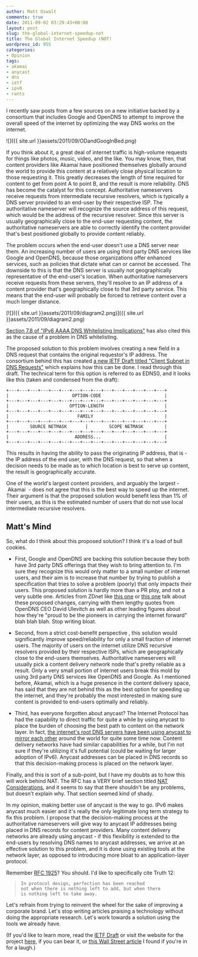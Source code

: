 ```yaml
---
author: Matt Oswalt
comments: true
date: 2011-09-02 03:29:43+00:00
layout: post
slug: the-global-internet-speedup-not
title: The Global Internet Speedup (NOT)
wordpress_id: 955
categories:
- Opinion
tags:
- akamai
- anycast
- dns
- ietf
- ipv6
- rants
---
```


I recently saw posts from a few sources on a new initiative backed by a consortium that includes Google and OpenDNS to attempt to improve the overall speed of the internet by optimizing the way DNS works on the internet.

![]({{ site.url }}assets/2011/09/ODandGoogInBed.png)

If you think about it, a great deal of internet traffic is high-volume requests for things like photos, music, video, and the like. You may know, then, that content providers like Akamai have positioned themselves globally around the world to provide this content at a relatively close physical location to those requesting it. This greatly decreases the length of time required for content to get from point A to point B, and the result is more reliability.
DNS has become the catalyst for this concept. Authoritative nameservers receive requests from intermediate recursive resolvers, which is typically a DNS server provided to an end-user by their respective ISP. The authoritative nameserver will recognize the source address of this request, which would be the address of the recursive resolver. Since this server is usually geographically close to the end-user requesting content, the authoritative nameservers are able to correctly identify the content provider that's best positioned globally to provide content reliably.

The problem occurs when the end-user doesn't use a DNS server near them. An increasing number of users are using third party DNS services like Google and OpenDNS, because those organizations offer enhanced services, such as policies that dictate what can or cannot be accessed. The downside to this is that the DNS server is usually not geographically representative of the end-user's location. When authoritative nameservers receive requests from these servers, they'll resolve to an IP address of a content provider that's geographically close to that 3rd party service. This means that the end-user will probably be forced to retrieve content over a much longer distance.

[![]({{ site.url }}assets/2011/09/diagram2.png)]({{ site.url }}assets/2011/09/diagram2.png)

[Section 7.8 of "IPv6 AAAA DNS Whitelisting Implications"](http://tools.ietf.org/html/draft-ietf-v6ops-v6-aaaa-whitelisting-implications-06#section-7.8) has also cited this as the cause of a problem in DNS whitelisting.

The proposed solution to this problem involves creating a new field in a DNS request that contains the original requestor's IP address. The consortium behind this has created [a new IETF Draft titled "Client Subnet in DNS Requests"](http://tools.ietf.org/html/draft-vandergaast-edns-client-subnet-00) which explains how this can be done. I read through this draft. The technical term for this option is referred to as EDNS0, and it looks like this (taken and condensed from the draft):

    +---+---+---+---+---+---+---+---+---+---+---+---+---+---+---+
    |                        OPTION-CODE                        |
    +---+---+---+---+---+---+---+---+---+---+---+---+---+---+---+
    |                       OPTION-LENGTH                       |
    +---+---+---+---+---+---+---+---+---+---+---+---+---+---+---+
    |                          FAMILY                           |
    +---+---+---+---+---+---+---+---+---+---+---+---+---+---+---+
    |        SOURCE NETMASK       |        SCOPE NETMASK        |
    +---+---+---+---+---+---+---+---+---+---+---+---+---+---+---+
    |                         ADDRESS...                        |
    +---+---+---+---+---+---+---+---+---+---+---+---+---+---+---+

This results in having the ability to pass the originating IP address, that is - the IP address of the end user, with the DNS request, so that when a decision needs to be made as to which location is best to serve up content, the result is geographically accurate.

One of the world's largest content providers, and arguably the largest - Akamai  - does not agree that this is the best way to speed up the internet. Their argument is that the proposed solution would benefit less than 1% of their users, as this is the estimated number of users that do not use local intermediate recursive resolvers.

## Matt's Mind

So, what do I think about this proposed solution? I think it's a load of bull cookies.
	
- First, Google and OpenDNS are backing this solution because they both have 3rd party DNS offerings that they wish to bring attention to. I'm sure they recognize this would only matter to a small number of internet users, and their aim is to increase that number by trying to publish a specification that tries to solve a problem (poorly) that only impacts their users. This proposed solution is hardly more than a PR ploy, and not a very subtle one. Articles from ZDnet like [this one](http://www.zdnet.com/blog/networking/google-and-opendns-join-forces-to-speed-up-dns/1394) or [this one](http://www.zdnet.com/blog/networking/changing-dns-probably-wont-help-your-video-streaming/467) talk about these proposed changes, carrying with them lengthy quotes from OpenDNS CEO David Ulevitch as well as other leading figures about how they're "proud to be the pioneers in carrying the internet forward" blah blah blah. Stop writing bloat.
	
- Second, from a strict cost-benefit perspective , this solution would significantly improve speed/reliability for only a small fraction of internet users. The majority of users on the internet utilize DNS recursive resolvers provided by their respective ISPs, which are geographically close to the end-users themselves. Authoritative nameservers will usually pick a content delivery network node that's pretty reliable as a result. Only a very small portion of internet users break this mold by using 3rd party DNS services like OpenDNS and Google. As I mentioned before, Akamai, which is a huge presence in the content delivery space, has said that they are not behind this as the best option for speeding up the internet, and they're probably the most interested in making sure content is provided to end-users optimally and reliably.
	
- Third, has everyone forgotten about anycast? The Internet Protocol has had the capability to direct traffic for quite a while by using anycast to place the burden of choosing the best path to content on the network layer. In fact, [the internet's root DNS servers have been using anycast to mirror each other](http://www.securityweek.com/content/anycast-three-reasons-why-your-dns-network-should-use-it) around the world for quite some time now. Content delivery networks have had similar capabilities for a while, but I'm not sure if they're utilizing it's full potential (could be waiting for larger adoption of IPv6). Anycast addresses can be placed in DNS records so that this decision-making process is placed on the network layer.
	
Finally, and this is sort of a sub-point, but I have my doubts as to how this will work behind NAT. The RFC has a VERY brief section titled [NAT Considerations](http://tools.ietf.org/html/draft-vandergaast-edns-client-subnet-00#page-17), and it seems to say that there shouldn't be any problems, but doesn't explain why. That section seemed kind of shady.

In my opinion, making better use of anycast is the way to go. IPv6 makes anycast much easier and it's really the only legitimate long term strategy to fix this problem. I propose that the decision-making process at the authoritative nameservers will give way to anycast IP addresses being placed in DNS records for content providers. Many content delivery networks are already using anycast - if this flexibility is extended to the end-users by resolving DNS names to anycast addresses, we arrive at an effective solution to this problem, and it is done using existing tools at the network layer, as opposed to introducing more bloat to an application-layer protocol.

Remember [RFC 1925](http://www.faqs.org/rfcs/rfc1925.html)? You should. I'd like to specifically cite Truth 12:

>     In protocol design, perfection has been reached
>     not when there is nothing left to add, but when there
>     is nothing left to take away.

Let's refrain from trying to reinvent the wheel for the sake of improving a corporate brand. Let's stop writing articles praising a technology without doing the appropriate research. Let's work towards a solution using the tools we already have.

(If you'd like to learn more, read the [IETF Draft](http://tools.ietf.org/html/draft-vandergaast-edns-client-subnet-00) or visit the website for the project [here](http://www.afasterinternet.com/howitworks.htm), if you can bear it, or [this Wall Street article](http://blogs.wsj.com/digits/2011/08/30/new-address-scheme-aims-to-speed-up-the-net/) I found if you're in for a laugh.)
